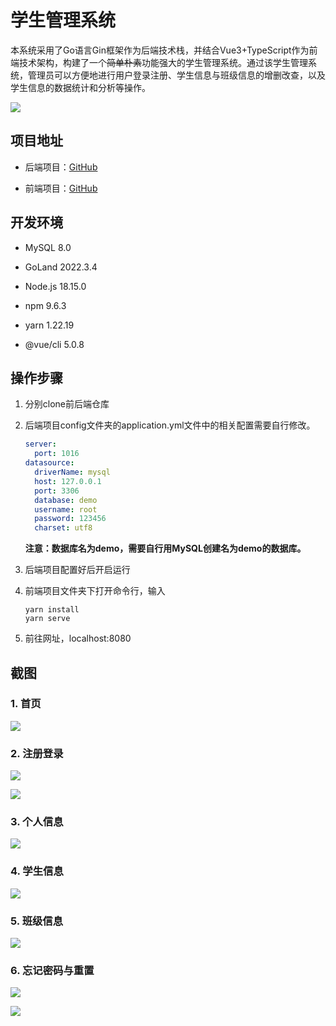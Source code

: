 # 学生管理系统

本系统采用了Go语言Gin框架作为后端技术栈，并结合Vue3+TypeScript作为前端技术架构，构建了一个~~简单朴素~~功能强大的学生管理系统。通过该学生管理系统，管理员可以方便地进行用户登录注册、学生信息与班级信息的增删改查，以及学生信息的数据统计和分析等操作。  

![](img/1.png)



## 项目地址

- 后端项目：[GitHub](https://github.com/QirongY/ManagementSystem) 
  
- 前端项目：[GitHub](https://github.com/QirongY/ManagementSystem-front) 



## 开发环境

- MySQL 8.0
  
- GoLand 2022.3.4

- Node.js  18.15.0

- npm 9.6.3  

- yarn 1.22.19  

- @vue/cli 5.0.8  



## 操作步骤

1. 分别clone前后端仓库

2. 后端项目config文件夹的application.yml文件中的相关配置需要自行修改。

   ```yml
   server:
     port: 1016
   datasource:
     driverName: mysql
     host: 127.0.0.1
     port: 3306
     database: demo
     username: root
     password: 123456
     charset: utf8
   ```

   **注意：数据库名为demo，需要自行用MySQL创建名为demo的数据库。**

3. 后端项目配置好后开启运行

4. 前端项目文件夹下打开命令行，输入

   ```shell
   yarn install
   yarn serve
   ```

5. 前往网址，localhost:8080



## 截图

### 1. 首页

![](img/2.png)

### 2. 注册登录

![](img/9.png)

![](img/8.png)

### 3. 个人信息

![](img/3.png)

### 4. 学生信息

![](img/4.png)

### 5. 班级信息

![](img/5.png)

### 6. 忘记密码与重置

![](img/6.png)

![](img/7.png)

